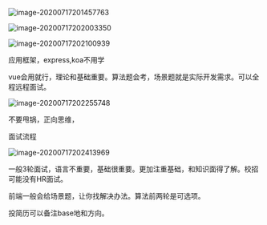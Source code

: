 ![image-20200717201457763](C:\Users\clark\AppData\Roaming\Typora\typora-user-images\image-20200717201457763.png)

![image-20200717202003350](C:\Users\clark\AppData\Roaming\Typora\typora-user-images\image-20200717202003350.png)

![image-20200717202100939](C:\Users\clark\AppData\Roaming\Typora\typora-user-images\image-20200717202100939.png)

应用框架，express,koa不用学

vue会用就行，理论和基础重要。算法题会考，场景题就是实际开发需求。可以全程远程面试。

![image-20200717202255748](C:\Users\clark\AppData\Roaming\Typora\typora-user-images\image-20200717202255748.png)

不要甩锅，正向思维，



面试流程

![image-20200717202413969](C:\Users\clark\AppData\Roaming\Typora\typora-user-images\image-20200717202413969.png)

一般3轮面试，语言不重要，基础很重要。更加注重基础，和知识面得了解。校招可能没有HR面试。

前端一般会给场景题，让你找解决办法。算法前两轮是可选项。



投简历可以备注base地和方向。

